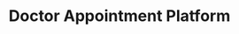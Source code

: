 ---
title: "Doctor Appointment Platform"
excerpt: "A full-stack web application built with React, C# .NET, and SQL Server, designed to streamline doctor appointment bookings. The platform enables patients to register and log in, schedule appointments with real-time availability, and provides an admin panel for doctors to manage profiles and bookings. With a secure and scalable backend, combined with a responsive React frontend, the system delivers a reliable and smooth user experience across devices."
collection: portfolio
image: "appointment-platform.png"
technologies: ["C#", ".NET", "SQL Server", "React", "JavaScript", "HTML", "CSS", "Tailwind"]
github: "https://github.com/AhmedV20/medical-appointment-system"
demo: "https://medicalappointmentbookingsystem.duckdns.org"
---